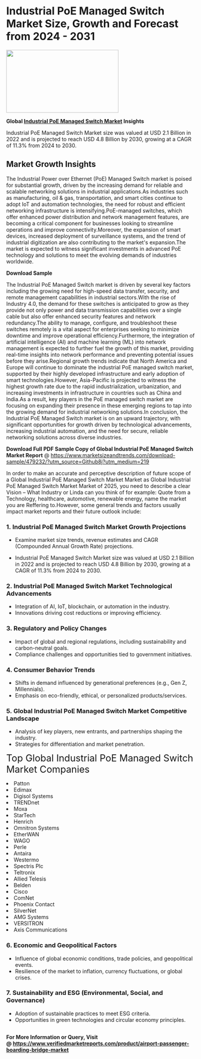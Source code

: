 <H1>Industrial PoE Managed Switch Market Size, Growth and Forecast from 2024 - 2031</H1><img class="aligncenter size-medium wp-image-584254" src="https://thirdeyenews.in/wp-content/uploads/2024/09/Global-Market-Research-300x168.jpeg" alt="" width="300" height="168" /><p><strong>Global&nbsp;<a href="https://www.marketsizeandtrends.com/download-sample/479232/?utm_source=Github8j?utm_medium=219">Industrial PoE Managed Switch Market</a> Insights</strong></p><p>Industrial PoE Managed Switch Market size was valued at USD 2.1 Billion in 2022 and is projected to reach USD 4.8 Billion by 2030, growing at a CAGR of 11.3% from 2024 to 2030.</p><p><h2>Market Growth Insights</h2> <p>The Industrial Power over Ethernet (PoE) Managed Switch market is poised for substantial growth, driven by the increasing demand for reliable and scalable networking solutions in industrial applications.As industries such as manufacturing, oil & gas, transportation, and smart cities continue to adopt IoT and automation technologies, the need for robust and efficient networking infrastructure is intensifying.PoE-managed switches, which offer enhanced power distribution and network management features, are becoming a critical component for businesses looking to streamline operations and improve connectivity.Moreover, the expansion of smart devices, increased deployment of surveillance systems, and the trend of industrial digitization are also contributing to the market's expansion.The market is expected to witness significant investments in advanced PoE technology and solutions to meet the evolving demands of industries worldwide.</p> <p><strong>Download Sample</strong></p> <p>The Industrial PoE Managed Switch market is driven by several key factors including the growing need for high-speed data transfer, security, and remote management capabilities in industrial sectors.With the rise of Industry 4.0, the demand for these switches is anticipated to grow as they provide not only power and data transmission capabilities over a single cable but also offer enhanced security features and network redundancy.The ability to manage, configure, and troubleshoot these switches remotely is a vital aspect for enterprises seeking to minimize downtime and improve operational efficiency.Furthermore, the integration of artificial intelligence (AI) and machine learning (ML) into network management is expected to further fuel the growth of this market, providing real-time insights into network performance and preventing potential issues before they arise.Regional growth trends indicate that North America and Europe will continue to dominate the industrial PoE managed switch market, supported by their highly developed infrastructure and early adoption of smart technologies.However, Asia-Pacific is projected to witness the highest growth rate due to the rapid industrialization, urbanization, and increasing investments in infrastructure in countries such as China and India.As a result, key players in the PoE managed switch market are focusing on expanding their presence in these emerging regions to tap into the growing demand for industrial networking solutions.In conclusion, the Industrial PoE Managed Switch market is on an upward trajectory, with significant opportunities for growth driven by technological advancements, increasing industrial automation, and the need for secure, reliable networking solutions across diverse industries.</p> <p><span class=""><strong>Download Full PDF Sample Copy of Global Industrial PoE Managed Switch Market Report</strong> @ <a href="https://www.marketsizeandtrends.com/download-sample/479232/?utm_source=Github8j?utm_medium=219" target="_blank">https://www.marketsizeandtrends.com/download-sample/479232/?utm_source=Github8j?utm_medium=219</a></span></p><p>In order to make an accurate and perceptive description of future scope of a Global&nbsp;Industrial PoE Managed Switch Market Market as Global&nbsp;Industrial PoE Managed Switch Market Market of 2025, you need to describe a clear Vision &ndash; What Industry or Linda can you think of for example: Quote from a Technology, healthcare, automotive, renewable energy, name the market you are Reffering to.However, some general trends and factors usually impact market reports and their future outlook include:</p><h3>1.&nbsp;<strong>Industrial PoE Managed Switch Market Growth Projections</strong></h3><ul><li>Examine market size trends, revenue estimates and CAGR (Compounded Annual Growth Rate) projections.</li><li><p>Industrial PoE Managed Switch Market size was valued at USD 2.1 Billion in 2022 and is projected to reach USD 4.8 Billion by 2030, growing at a CAGR of 11.3% from 2024 to 2030.</p></li></ul><h3>2.&nbsp;<strong>Industrial PoE Managed Switch Market Technological Advancements</strong></h3><ul><li>Integration of AI, IoT, blockchain, or automation in the industry.</li><li>Innovations driving cost reductions or improving efficiency.</li></ul><h3>3.&nbsp;<strong>Regulatory and Policy Changes</strong></h3><ul><li>Impact of global and regional regulations, including sustainability and carbon-neutral goals.</li><li>Compliance challenges and opportunities tied to government initiatives.</li></ul><h3>4.&nbsp;<strong>Consumer Behavior Trends</strong></h3><ul><li>Shifts in demand influenced by generational preferences (e.g., Gen Z, Millennials).</li><li>Emphasis on eco-friendly, ethical, or personalized products/services.</li></ul><h3>5.&nbsp;<strong>Global Industrial PoE Managed Switch Market Competitive Landscape</strong></h3><ul><li>Analysis of key players, new entrants, and partnerships shaping the industry.</li><li>Strategies for differentiation and market penetration.</li></ul><p data-pm-slice="1 1 []"><span style="color: inherit; font-family: inherit; font-size: 25px;">Top Global Industrial PoE Managed Switch Market Companies</span></p><div class="" data-test-id=""><p><li>Patton</li><li> Edimax</li><li> Digisol Systems</li><li> TRENDnet</li><li> Moxa</li><li> StarTech</li><li> Henrich</li><li> Omnitron Systems</li><li> EtherWAN</li><li> WAGO</li><li> Perle</li><li> Antaira</li><li> Westermo</li><li> Spectris Plc</li><li> Teltronix</li><li> Allied Telesis</li><li> Belden</li><li> Cisco</li><li> ComNet</li><li> Phoenix Contact</li><li> SilverNet</li><li> AMG Systems</li><li> VERSITRON</li><li> Axis Communications</li></p></div><h3>6.&nbsp;<strong>Economic and Geopolitical Factors</strong></h3><ul><li>Influence of global economic conditions, trade policies, and geopolitical events.</li><li>Resilience of the market to inflation, currency fluctuations, or global crises.</li></ul><h3>7.&nbsp;<strong>Sustainability and ESG (Environmental, Social, and Governance)</strong></h3><ul><li>Adoption of sustainable practices to meet ESG criteria.</li><li>Opportunities in green technologies and circular economy principles.</li></ul><h2><strong style="font-size: 14px;">For More Information or Query, Visit @&nbsp;</strong><a style="background-color: #ffffff; font-size: 14px;" href="https://www.marketsizeandtrends.com/report/industrial-poe-managed-switch-market/" target="_blank">https://www.verifiedmarketreports.com/product/airport-passenger-boarding-bridge-market</a></h2>